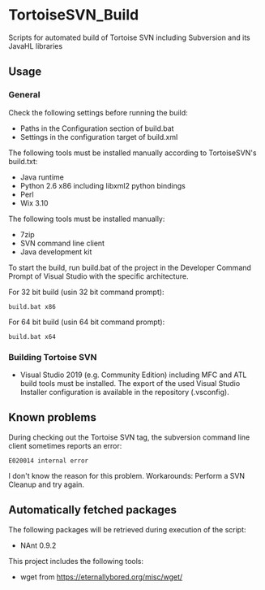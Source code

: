 # TortoiseSVN_Build
Scripts for automated build of Tortoise SVN including Subversion and its JavaHL libraries

## Usage
### General
Check the following settings before running the build:
- Paths in the Configuration section of build.bat
- Settings in the configuration target of build.xml

The following tools must be installed manually according to TortoiseSVN's build.txt:
- Java runtime
- Python 2.6 x86 including libxml2 python bindings
- Perl
- Wix 3.10

The following tools must be installed manually:
- 7zip
- SVN command line client
- Java development kit

To start the build, run build.bat of the project in the Developer Command Prompt of Visual Studio with the specific architecture. 

For 32 bit build (usin 32 bit command prompt):
```
build.bat x86
```

For 64 bit build (usin 64 bit command prompt):
```
build.bat x64
```

### Building Tortoise SVN
* Visual Studio 2019 (e.g. Community Edition) including MFC and ATL build tools must be installed. The export of the used Visual Studio Installer configuration is available in the repository (.vsconfig).

## Known problems
During checking out the Tortoise SVN tag, the subversion command line client sometimes reports an error:
```
E020014 internal error
```
I don't know the reason for this problem. Workarounds: Perform a SVN Cleanup and try again.

## Automatically fetched packages
The following packages will be retrieved during execution of the script:
- NAnt 0.9.2

This project includes the following tools:
- wget from https://eternallybored.org/misc/wget/
